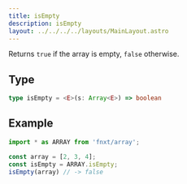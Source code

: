 ```yaml
---
title: isEmpty
description: isEmpty
layout: ../../../../layouts/MainLayout.astro
---
```

Returns `true` if the array is empty, `false` otherwise.

## Type

```ts
type isEmpty = <E>(s: Array<E>) => boolean
```

## Example

```ts
import * as ARRAY from 'fnxt/array';

const array = [2, 3, 4];
const isEmpty = ARRAY.isEmpty;
isEmpty(array) // -> false
```
